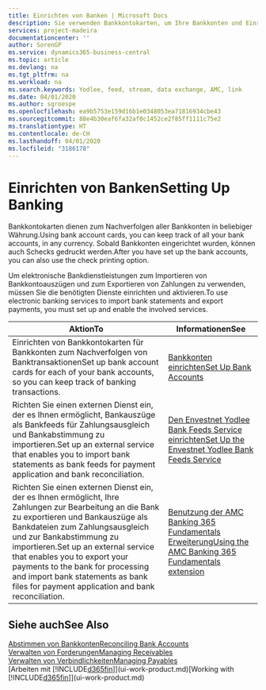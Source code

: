 ```yaml
---
title: Einrichten von Banken | Microsoft Docs
description: Sie verwenden Bankkontokarten, um Ihre Bankkonten und Einrichtungsbankfeeds, wie Yodlee, um Daten auszutauschen.
services: project-madeira
documentationcenter: ''
author: SorenGP
ms.service: dynamics365-business-central
ms.topic: article
ms.devlang: na
ms.tgt_pltfrm: na
ms.workload: na
ms.search.keywords: Yodlee, feed, stream, data exchange, AMC, link
ms.date: 04/01/2020
ms.author: sgroespe
ms.openlocfilehash: ea9b5753e159d16b1e0348053ea71816934cbe43
ms.sourcegitcommit: 88e4b30eaf6fa32af0c1452ce2f85ff1111c75e2
ms.translationtype: HT
ms.contentlocale: de-CH
ms.lasthandoff: 04/01/2020
ms.locfileid: "3186178"
---
```

# <a name="setting-up-banking"></a><span data-ttu-id="fa0ba-103">Einrichten von Banken</span><span class="sxs-lookup"><span data-stu-id="fa0ba-103">Setting Up Banking</span></span>
<span data-ttu-id="fa0ba-104">Bankkontokarten dienen zum Nachverfolgen aller Bankkonten in beliebiger Währung.</span><span class="sxs-lookup"><span data-stu-id="fa0ba-104">Using bank account cards, you can keep track of all your bank accounts, in any currency.</span></span> <span data-ttu-id="fa0ba-105">Sobald Bankkonten eingerichtet wurden, können auch Schecks gedruckt werden.</span><span class="sxs-lookup"><span data-stu-id="fa0ba-105">After you have set up the bank accounts, you can also use the check printing option.</span></span>

<span data-ttu-id="fa0ba-106">Um elektronische Bankdienstleistungen zum Importieren von Bankkontoauszügen und zum Exportieren von Zahlungen zu verwenden, müssen Sie die benötigten Dienste einrichten und aktivieren.</span><span class="sxs-lookup"><span data-stu-id="fa0ba-106">To use electronic banking services to import bank statements and  export payments, you must set up and enable the involved services.</span></span>

| <span data-ttu-id="fa0ba-107">Aktion</span><span class="sxs-lookup"><span data-stu-id="fa0ba-107">To</span></span> | <span data-ttu-id="fa0ba-108">Informationen</span><span class="sxs-lookup"><span data-stu-id="fa0ba-108">See</span></span> |
| --- | --- |
| <span data-ttu-id="fa0ba-109">Einrichten von Bankkontokarten für Bankkonten zum Nachverfolgen von Banktransaktionen</span><span class="sxs-lookup"><span data-stu-id="fa0ba-109">Set up bank account cards for each of your bank accounts, so you can keep track of banking transactions.</span></span> |[<span data-ttu-id="fa0ba-110">Bankkonten einrichten</span><span class="sxs-lookup"><span data-stu-id="fa0ba-110">Set Up Bank Accounts</span></span>](bank-how-setup-bank-accounts.md) |
| <span data-ttu-id="fa0ba-111">Richten Sie einen externen Dienst ein, der es Ihnen ermöglicht, Bankauszüge als Bankfeeds für Zahlungsausgleich und Bankabstimmung zu importieren.</span><span class="sxs-lookup"><span data-stu-id="fa0ba-111">Set up an external service that enables you to import bank statements as bank feeds for payment application and bank reconciliation.</span></span> |[<span data-ttu-id="fa0ba-112">Den Envestnet Yodlee Bank Feeds Service einrichten</span><span class="sxs-lookup"><span data-stu-id="fa0ba-112">Set Up the Envestnet Yodlee Bank Feeds Service</span></span>](bank-how-setup-bank-statement-service.md) |
| <span data-ttu-id="fa0ba-113">Richten Sie einen externen Dienst ein, der es Ihnen ermöglicht, Ihre Zahlungen zur Bearbeitung an die Bank zu exportieren und Bankauszüge als Bankdateien zum Zahlungsausgleich und zur Bankabstimmung zu importieren.</span><span class="sxs-lookup"><span data-stu-id="fa0ba-113">Set up an external service that enables you to export your payments to the bank for processing  and import bank statements as bank files for payment application and bank reconciliation.</span></span> |[<span data-ttu-id="fa0ba-114">Benutzung der AMC Banking 365 Fundamentals Erweiterung</span><span class="sxs-lookup"><span data-stu-id="fa0ba-114">Using the AMC Banking 365 Fundamentals extension</span></span>](ui-extensions-amc-banking.md) |

## <a name="see-also"></a><span data-ttu-id="fa0ba-115">Siehe auch</span><span class="sxs-lookup"><span data-stu-id="fa0ba-115">See Also</span></span>
[<span data-ttu-id="fa0ba-116">Abstimmen von Bankkonten</span><span class="sxs-lookup"><span data-stu-id="fa0ba-116">Reconciling Bank Accounts</span></span>](bank-manage-bank-accounts.md)  
[<span data-ttu-id="fa0ba-117">Verwalten von Forderungen</span><span class="sxs-lookup"><span data-stu-id="fa0ba-117">Managing Receivables</span></span>](receivables-manage-receivables.md)  
[<span data-ttu-id="fa0ba-118">Verwalten von Verbindlichkeiten</span><span class="sxs-lookup"><span data-stu-id="fa0ba-118">Managing Payables</span></span>](payables-manage-payables.md)  
<span data-ttu-id="fa0ba-119">[Arbeiten mit [!INCLUDE[d365fin](includes/d365fin_md.md)]](ui-work-product.md)</span><span class="sxs-lookup"><span data-stu-id="fa0ba-119">[Working with [!INCLUDE[d365fin](includes/d365fin_md.md)]](ui-work-product.md)</span></span>
